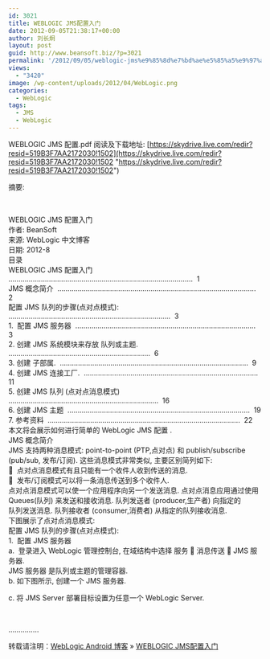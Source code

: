```yaml
---
id: 3021
title: WEBLOGIC JMS配置入门
date: 2012-09-05T21:38:17+00:00
author: 刘长炯
layout: post
guid: http://www.beansoft.biz/?p=3021
permalink: '/2012/09/05/weblogic-jms%e9%85%8d%e7%bd%ae%e5%85%a5%e9%97%a8/'
views:
  - "3420"
image: /wp-content/uploads/2012/04/WebLogic.png
categories:
  - WebLogic
tags:
  - JMS
  - WebLogic
---
```

WEBLOGIC JMS 配置.pdf 阅读及下载地址: [https://skydrive.live.com/redir?resid=519B3F7AA2172030!1502](https://skydrive.live.com/redir?resid=519B3F7AA2172030!1502 "https://skydrive.live.com/redir?resid=519B3F7AA2172030!1502")

摘要:

&#160;

WEBLOGIC JMS 配置入门   
作者: BeanSoft   
来源: WebLogic 中文博客   
日期: 2012-8   
目录   
WEBLOGIC JMS 配置入门&#160; &#8230;&#8230;&#8230;&#8230;&#8230;&#8230;&#8230;&#8230;&#8230;&#8230;&#8230;&#8230;&#8230;&#8230;&#8230;&#8230;&#8230;&#8230;&#8230;&#8230;&#8230;&#8230;&#8230;&#8230;&#8230;&#8230;&#8230;&#8230;&#8230;&#8230;.&#160; 1   
JMS 概念简介&#160; &#8230;&#8230;&#8230;&#8230;&#8230;&#8230;&#8230;&#8230;&#8230;&#8230;&#8230;&#8230;&#8230;&#8230;&#8230;&#8230;&#8230;&#8230;&#8230;&#8230;&#8230;&#8230;&#8230;&#8230;&#8230;&#8230;&#8230;&#8230;&#8230;&#8230;&#8230;&#8230;..&#160; 2   
配置 JMS 队列的步骤(点对点模式):&#160; &#8230;&#8230;&#8230;&#8230;&#8230;&#8230;&#8230;&#8230;&#8230;&#8230;&#8230;&#8230;&#8230;&#8230;&#8230;&#8230;&#8230;&#8230;&#8230;&#8230;&#8230;&#8230;&#8230;&#8230;&#8230;&#8230;..&#160; 3   
1.&#160; 配置 JMS 服务器&#160; &#8230;&#8230;&#8230;&#8230;&#8230;&#8230;&#8230;&#8230;&#8230;&#8230;&#8230;&#8230;&#8230;&#8230;&#8230;&#8230;&#8230;&#8230;&#8230;&#8230;&#8230;&#8230;&#8230;&#8230;&#8230;&#8230;&#8230;&#8230;&#8230;..&#160; 3   
2. 创建 JMS 系统模块来存放 队列或主题.&#160; &#8230;&#8230;&#8230;&#8230;&#8230;&#8230;&#8230;&#8230;&#8230;&#8230;&#8230;&#8230;&#8230;&#8230;&#8230;&#8230;&#8230;&#8230;&#8230;&#8230;&#8230;&#8230;&#8230;.&#160; 6   
3. 创建 子部属.&#160; &#8230;&#8230;&#8230;&#8230;&#8230;&#8230;&#8230;&#8230;&#8230;&#8230;&#8230;&#8230;&#8230;&#8230;&#8230;&#8230;&#8230;&#8230;&#8230;&#8230;&#8230;&#8230;&#8230;&#8230;&#8230;&#8230;&#8230;&#8230;&#8230;&#8230;&#8230;&#160; 9   
4. 创建 JMS 连接工厂.&#160; &#8230;&#8230;&#8230;&#8230;&#8230;&#8230;&#8230;&#8230;&#8230;&#8230;&#8230;&#8230;&#8230;&#8230;&#8230;&#8230;&#8230;&#8230;&#8230;&#8230;&#8230;&#8230;&#8230;&#8230;&#8230;&#8230;&#8230;&#8230;..&#160; 11   
5. 创建 JMS 队列 (点对点消息模式)&#160; &#8230;&#8230;&#8230;&#8230;&#8230;&#8230;&#8230;&#8230;&#8230;&#8230;&#8230;&#8230;&#8230;&#8230;&#8230;&#8230;&#8230;&#8230;&#8230;&#8230;&#8230;&#8230;&#8230;&#8230;..&#160; 16   
6. 创建 JMS 主题&#160; &#8230;&#8230;&#8230;&#8230;&#8230;&#8230;&#8230;&#8230;&#8230;&#8230;&#8230;&#8230;&#8230;&#8230;&#8230;&#8230;&#8230;&#8230;&#8230;&#8230;&#8230;&#8230;&#8230;&#8230;&#8230;&#8230;&#8230;&#8230;&#8230;&#8230;&#160; 19   
7. 参考资料&#160; &#8230;&#8230;&#8230;&#8230;&#8230;&#8230;&#8230;&#8230;&#8230;&#8230;&#8230;&#8230;&#8230;&#8230;&#8230;&#8230;&#8230;&#8230;&#8230;&#8230;&#8230;&#8230;&#8230;&#8230;&#8230;&#8230;&#8230;&#8230;&#8230;&#8230;&#8230;..&#160; 22   
本文将会展示如何进行简单的 WebLogic JMS 配置 .   
JMS 概念简介   
JMS 支持两种消息模式: point-to-point (PTP,点对点) 和 publish/subscribe (pub/sub, 发布/订阅). 这些消息模式非常类似, 主要区别简列如下:   
&#160; 点对点消息模式有且只能有一个收件人收到传送的消息.   
&#160; 发布/订阅模式可以将一条消息传送到多个收件人.   
点对点消息模式可以使一个应用程序向另一个发送消息. 点对点消息应用通过使用 Queues(队列) 来发送和接收消息. 队列发送者 (producer,生产者) 向指定的   
队列发送消息. 队列接收者 (consumer,消费者) 从指定的队列接收消息.   
下图展示了点对点消息模式:   
配置 JMS 队列的步骤(点对点模式):   
1.&#160; 配置 JMS 服务器   
a.&#160; 登录进入 WebLogic 管理控制台, 在域结构中选择 服务  消息传送  JMS 服务器.   
JMS 服务器 是队列或主题的管理容器.   
b. 如下图所示, 创建一个 JMS 服务器. 

c. 将 JMS Server 部署目标设置为任意一个 WebLogic Server. 

&#160;

&#8230;&#8230;&#8230;&#8230;&#8230;

转载请注明：[WebLogic Android 博客](http://www.beansoft.biz) &raquo; [WEBLOGIC JMS配置入门](http://www.beansoft.biz/2012/09/05/weblogic-jms%e9%85%8d%e7%bd%ae%e5%85%a5%e9%97%a8/)